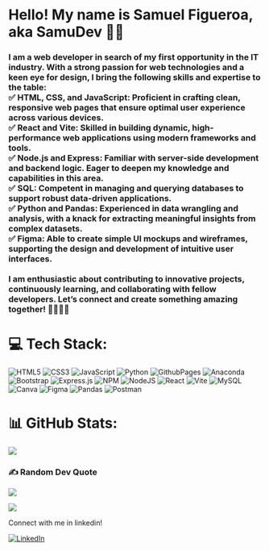 
<h1>Hello! My name is Samuel Figueroa, aka SamuDev 👋🏻 </h1>
<h3>
I am a web developer in search of my first opportunity in the IT industry. With a strong passion for web technologies and a keen eye for design, I bring the following skills and expertise to the table:
  <br/>
✅ HTML, CSS, and JavaScript: Proficient in crafting clean, responsive web pages that ensure optimal user experience across various devices. <br/>
✅ React and Vite: Skilled in building dynamic, high-performance web applications using modern frameworks and tools. <br/>
✅ Node.js and Express: Familiar with server-side development and backend logic. Eager to deepen my knowledge and capabilities in this area. <br/>
✅ SQL: Competent in managing and querying databases to support robust data-driven applications. <br/>
✅ Python and Pandas: Experienced in data wrangling and analysis, with a knack for extracting meaningful insights from complex datasets. <br/>
✅ Figma: Able to create simple UI mockups and wireframes, supporting the design and development of intuitive user interfaces. <br>
  <br/>
I am enthusiastic about contributing to innovative projects, continuously learning, and collaborating with fellow developers. Let’s connect and create something amazing together! 🫱🏻‍🫲🏻
</h3>



# 💻 Tech Stack:
![HTML5](https://img.shields.io/badge/html5-%23E34F26.svg?style=for-the-badge&logo=html5&logoColor=white) ![CSS3](https://img.shields.io/badge/css3-%231572B6.svg?style=for-the-badge&logo=css3&logoColor=white) ![JavaScript](https://img.shields.io/badge/javascript-%23323330.svg?style=for-the-badge&logo=javascript&logoColor=%23F7DF1E) ![Python](https://img.shields.io/badge/python-3670A0?style=for-the-badge&logo=python&logoColor=ffdd54) ![GithubPages](https://img.shields.io/badge/github%20pages-121013?style=for-the-badge&logo=github&logoColor=white) ![Anaconda](https://img.shields.io/badge/Anaconda-%2344A833.svg?style=for-the-badge&logo=anaconda&logoColor=white) ![Bootstrap](https://img.shields.io/badge/bootstrap-%238511FA.svg?style=for-the-badge&logo=bootstrap&logoColor=white) ![Express.js](https://img.shields.io/badge/express.js-%23404d59.svg?style=for-the-badge&logo=express&logoColor=%2361DAFB) ![NPM](https://img.shields.io/badge/NPM-%23CB3837.svg?style=for-the-badge&logo=npm&logoColor=white) ![NodeJS](https://img.shields.io/badge/node.js-6DA55F?style=for-the-badge&logo=node.js&logoColor=white) ![React](https://img.shields.io/badge/react-%2320232a.svg?style=for-the-badge&logo=react&logoColor=%2361DAFB) ![Vite](https://img.shields.io/badge/vite-%23646CFF.svg?style=for-the-badge&logo=vite&logoColor=white) ![MySQL](https://img.shields.io/badge/mysql-%2300000f.svg?style=for-the-badge&logo=mysql&logoColor=white) ![Canva](https://img.shields.io/badge/Canva-%2300C4CC.svg?style=for-the-badge&logo=Canva&logoColor=white) ![Figma](https://img.shields.io/badge/figma-%23F24E1E.svg?style=for-the-badge&logo=figma&logoColor=white) ![Pandas](https://img.shields.io/badge/pandas-%23150458.svg?style=for-the-badge&logo=pandas&logoColor=white) ![Postman](https://img.shields.io/badge/Postman-FF6C37?style=for-the-badge&logo=postman&logoColor=white)



# 📊 GitHub Stats:
![](https://github-readme-stats.vercel.app/api/top-langs/?username=imsamudev&theme=tokyonight&hide_border=true&include_all_commits=false&count_private=false&layout=compact)<br/>


### ✍️ Random Dev Quote
![](https://quotes-github-readme.vercel.app/api?type=horizontal&theme=tokyonight)

[![](https://visitcount.itsvg.in/api?id=imsamudev&label=Profile%20Views&color=6&icon=5&pretty=true)](https://visitcount.itsvg.in)

Connect with me in linkedin!

[![LinkedIn](https://img.shields.io/badge/LinkedIn-%230077B5.svg?logo=linkedin&logoColor=white)](https://linkedin.com/in/samudev)

